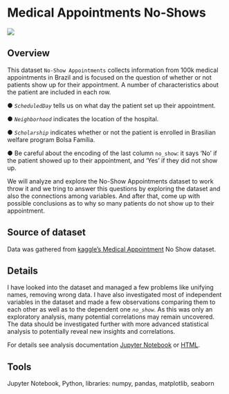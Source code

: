 
# Medical Appointments No-Shows
![](https://storage.googleapis.com/kaggle-datasets-images/792/1472/8853c0b4591bba14e29305fcaa29f2f9/dataset-cover.jpg)

## Overview
This dataset `No-Show Appointments` collects information from 100k medical appointments in Brazil and is focused on the question of whether or not patients show up for their appointment. A number of characteristics about the patient are included in each row.

● *`ScheduledDay`* tells us on what day the patient set up their appointment.

● *`Neighborhood`* indicates the location of the hospital.

● *`Scholarship`* indicates whether or not the patient is enrolled in Brasilian welfare program Bolsa Família.

● Be careful about the encoding of the last column `no_show`: it says ‘No’ if the patient showed up to their appointment, and ‘Yes’ if they did not show up.

We will analyze and explore the No-Show Appointments dataset to work throw it and we tring to answer this questions by exploring the dataset and also the connections among variables. And after that, come up with possible conclusions as to why so many patients do not show up to their appointment.

## Source of dataset
Data was gathered from [kaggle’s Medical Appointment](https://www.kaggle.com/datasets/joniarroba/noshowappointments) No Show dataset.
## Details
I have looked into the dataset and managed a few problems like unifying names, removing wrong data. I have also investigated most of independent variables in the dataset and made a few observations comparing them to each other as well as to the dependent one *`no_show`*. As this was only an exploratory analysis, many potential correlations may remain uncovered. The data should be investigated further with more advanced statistical analysis to potentially reveal new insights and correlations.

For details see analysis documentation [Jupyter Notebook](https://github.com/engahmednassar/Medical-Appointment-No-Shows/blob/main/No-show-appointments.ipynb) or [HTML](https://raw.githubusercontent.com/engahmednassar/Medical-Appointment-No-Shows/main/No-show-appointments.html?token=GHSAT0AAAAAABTEMM2QWDQ5SNZ4NCIC67UQYS76RXQ).

## Tools
 Jupyter Notebook, Python, libraries: numpy, pandas, matplotlib, seaborn
